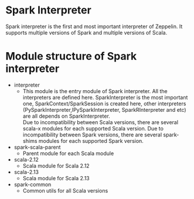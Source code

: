 # Spark Interpreter

Spark interpreter is the first and most important interpreter of Zeppelin. It supports multiple versions of Spark and multiple versions of Scala.


# Module structure of Spark interpreter

* interpreter     
  - This module is the entry module of Spark interpreter. All the interpreters are defined here. SparkInterpreter is the most important one, 
  SparkContext/SparkSession is created here, other interpreters (PySparkInterpreter,IPySparkInterpreter, SparkRInterpreter and etc) are all depends on SparkInterpreter.  
  Due to incompatibility between Scala versions, there are several scala-x modules for each supported Scala version.
  Due to incompatibility between Spark versions, there are several spark-shims modules for each supported Spark version.
* spark-scala-parent   
  - Parent module for each Scala module
* scala-2.12
  - Scala module for Scala 2.12
* scala-2.13
  - Scala module for Scala 2.13
* spark-common
  - Common utils for all Scala versions


